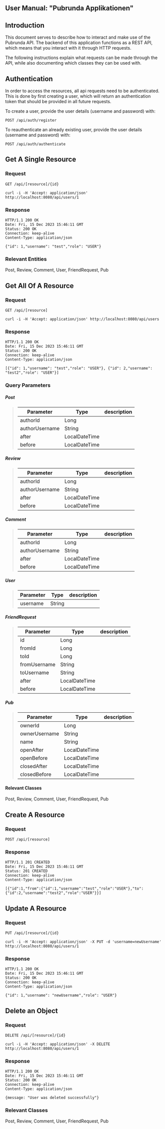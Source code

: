 ## User Manual: "Pubrunda Applikationen"

## Introduction

This document serves to describe how to interact and make use of the Pubrunda API. The backend of this application functions as a REST API, which means that you interact with it through HTTP requests.

The following instructions explain what requests can be made through the API, while also documenting which classes they can be used with. 

## Authentication

In order to access the resources, all api requests need to be authenticated. This is done by first creating a user, which will return an authentication token that should be provided in all future requests.

To create a user, provide the user details (username and password) with:

`POST /api/auth/register`

To reauthenticate an already existing user, provide the user details (username and password) with:

`POST /api/auth/authenticate`


## Get A Single Resource

### Request

`GET /api/[resource]/{id}`

    curl -i -H 'Accept: application/json' http://localhost:8080/api/users/1

### Response

    HTTP/1.1 200 OK
    Date: Fri, 15 Dec 2023 15:46:11 GMT
    Status: 200 OK
    Connection: keep-alive
    Content-Type: application/json

    {"id": 1,"username": "test","role": "USER"}

### Relevant Entities
Post, Review, Comment, User, FriendRequest, Pub



## Get All Of A Resource

### Request

`GET /api/[resource]`

    curl -i -H 'Accept: application/json' http://localhost:8080/api/users

### Response

    HTTP/1.1 200 OK
    Date: Fri, 15 Dec 2023 15:46:11 GMT
    Status: 200 OK
    Connection: keep-alive
    Content-Type: application/json

    [{"id": 1,"username": "test","role": "USER"}, {"id": 2,"username": "test2","role": "USER"}]

### Query Parameters

##### Post
> | Parameter      | Type           | description    |
> |-----------     |-----------     |----------------|
> | authorId       | Long           |                |
> | authorUsername | String         |                |
> | after          | LocalDateTime  |                |
> | before         | LocalDateTime  |                |

##### Review
> | Parameter      | Type           | description    |
> |-----------     |-----------     |----------------|
> | authorId       | Long           |                |
> | authorUsername | String         |                |
> | after          | LocalDateTime  |                |
> | before         | LocalDateTime  |                |

##### Comment
> | Parameter      | Type           | description    |
> |-----------     |-----------     |----------------|
> | authorId       | Long           |                |
> | authorUsername | String         |                |
> | after          | LocalDateTime  |                |
> | before         | LocalDateTime  |                |

##### User
> | Parameter | Type      | description    |
> |-----------|-----------|----------------|
> | username  | String    |                |

##### FriendRequest
> | Parameter      | Type           | description    |
> |-----------     |-----------     |----------------|
> | id             | Long           |                |
> | fromId         | Long           |                |
> | toId           | Long           |                |
> | fromUsername   | String         |                |
> | toUsername     | String         |                |
> | after          | LocalDateTime  |                |
> | before         | LocalDateTime  |                |

##### Pub
> | Parameter     | Type           | description    |
> |-----------    |-----------     |----------------|
> | ownerId       | Long           |                |
> | ownerUsername | String         |                |
> | name          | String         |                |
> | openAfter     | LocalDateTime  |                |
> | openBefore    | LocalDateTime  |                |
> | closedAfter   | LocalDateTime  |                |
> | closedBefore  | LocalDateTime  |                |


#### Relevant Classes
Post, Review, Comment, User, FriendRequest, Pub



## Create A Resource

### Request

`POST /api/[resource]`

### Response

    HTTP/1.1 201 CREATED
    Date: Fri, 15 Dec 2023 15:46:11 GMT
    Status: 201 CREATED
    Connection: keep-alive
    Content-Type: application/json

    [{"id":1,"from":{"id":1,"username":"test","role":"USER"},"to":{"id":2,"username":"test2","role":"USER"}}]



## Update A Resource

### Request

`PUT /api/[resource]/{id}`

    curl -i -H 'Accept: application/json' -X PUT -d 'username=newUsername' http://localhost:8080/api/users/1


### Response

    HTTP/1.1 200 OK
    Date: Fri, 15 Dec 2023 15:46:11 GMT
    Status: 200 OK
    Connection: keep-alive
    Content-Type: application/json

    {"id": 1,"username": "newUsername","role": "USER"}



## Delete an Object

### Request

`DELETE /api/[resource]/{id}`

    curl -i -H 'Accept: application/json' -X DELETE http://localhost:8080/api/users/1


### Response

    HTTP/1.1 200 OK
    Date: Fri, 15 Dec 2023 15:46:11 GMT
    Status: 200 OK
    Connection: keep-alive
    Content-Type: application/json

    {message: "User was deleted successfully"}


### Relevant Classes
Post, Review, Comment, User, FriendRequest, Pub
